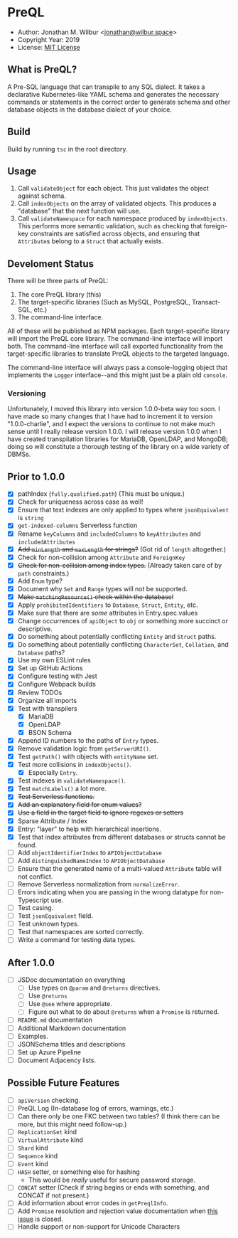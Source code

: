 # PreQL

* Author: Jonathan M. Wilbur <[jonathan@wilbur.space](mailto:jonathan@wilbur.space)>
* Copyright Year: 2019
* License: [MIT License](https://mit-license.org/)

## What is PreQL?

A Pre-SQL language that can transpile to any SQL dialect. It takes a declarative
Kubernetes-like YAML schema and generates the necessary commands or statements
in the correct order to generate schema and other database objects in the
database dialect of your choice.

## Build

Build by running `tsc` in the root directory.

## Usage

1.  Call `validateObject` for each object. This just validates the object against schema.
2.  Call `indexObjects` on the array of validated objects. This produces a
    "database" that the next function will use.
3.  Call `validateNamespace` for each namespace produced by `indexObjects`.
    This performs more semantic validation, such as checking that foreign-key
    constraints are satisfied across objects, and ensuring that `Attribute`s
    belong to a `Struct` that actually exists.

## Develoment Status

There will be three parts of PreQL:

1. The core PreQL library (this)
2. The target-specific libraries (Such as MySQL, PostgreSQL, Transact-SQL, etc.)
3. The command-line interface.

All of these will be published as NPM packages. Each target-specific library will
import the PreQL core library. The command-line interface will import both. The
command-line interface will call exported functionality from the target-specific
libraries to translate PreQL objects to the targeted language.

The command-line interface will always pass a console-logging object that
implements the `Logger` interface--and this might just be a plain old `console`.

### Versioning

Unfortunately, I moved this library into version 1.0.0-beta way too soon. I
have made so many changes that I have had to increment it to version
"1.0.0-charlie", and I expect the versions to continue to not make much sense
until I really release version 1.0.0. I will release version 1.0.0 when I have
created transpilation libraries for MariaDB, OpenLDAP, and MongoDB; doing so
will constitute a thorough testing of the library on a wide variety of DBMSs.

## Prior to 1.0.0

- [x] pathIndex (`fully.qualified.path`) (This must be unique.)
- [x] Check for uniqueness across case as well!
- [x] Ensure that text indexes are only applied to types where `jsonEquivalent` is `string`
- [x] `get-indexed-columns` Serverless function
- [x] Rename `keyColumns` and `includedColumns` to `keyAttributes` and `includedAttributes`
- [x] ~~Add `minLength` and `maxLength` for strings?~~ (Got rid of `length` altogether.)
- [x] Check for non-collision among `Attribute` and `ForeignKey`
- [x] ~~Check for non-collision among index types.~~ (Already taken care of by `path` constraints.)
- [x] Add `Enum` type?
- [x] Document why `Set` and `Range` types will not be supported.
- [x] ~~Make `matchingResource()` check within the database!~~
- [x] Apply `prohibitedIdentifiers` to `Database`, `Struct`, `Entity`, etc.
- [x] Make sure that there are _some_ attributes in Entry.spec.values
- [x] Change occurrences of `apiObject` to `obj` or something more succinct or descriptive.
- [x] Do something about potentially conflicting `Entity` and `Struct` paths.
- [x] Do something about potentially conflicting `CharacterSet`, `Collation`, and `Database` paths?
- [x] Use my own ESLint rules
- [x] Set up GitHub Actions
- [x] Configure testing with Jest
- [x] Configure Webpack builds
- [x] Review TODOs
- [x] Organize all imports
- [x] Test with transpilers
  - [x] MariaDB
  - [x] OpenLDAP
  - [x] BSON Schema
- [x] Append ID numbers to the paths of `Entry` types.
- [x] Remove validation logic from `getServerURI()`.
- [x] Test `getPath()` with objects with `entityName` set.
- [x] Test more collisions in `indexObjects()`.
  - [x] Especially `Entry`.
- [x] Test indexes in `validateNamespace()`.
- [x] Test `matchLabels()` a lot more.
- [x] ~~Test Serverless functions.~~
- [x] ~~Add an explanatory field for enum values?~~
- [x] ~~Use a field in the target field to ignore regexes or setters~~
- [x] Sparse Attribute / Index
- [x] Entry: "layer" to help with hierarchical insertions.
- [x] Test that index attributes from different databases or structs cannot be found.
- [ ] Add `objectIdentifierIndex` to `APIObjectDatabase`
- [ ] Add `distinguishedNameIndex` to `APIObjectDatabase`
- [ ] Ensure that the generated name of a multi-valued `Attribute` table will not conflict.
- [ ] Remove Serverless normalization from `normalizeError`.
- [ ] Errors indicating when you are passing in the wrong datatype for non-Typescript use.
- [ ] Test casing.
- [ ] Test `jsonEquivalent` field.
- [ ] Test unknown types.
- [ ] Test that namespaces are sorted correctly.
- [ ] Write a command for testing data types.

## After 1.0.0

- [ ] JSDoc documentation on everything
  - [ ] Use types on `@param` and `@returns` directives.
  - [ ] Use `@returns`
  - [ ] Use `@see` where appropriate.
  - [ ] Figure out what to do about `@returns` when a `Promise` is returned.
- [ ] `README.md` documentation
- [ ] Additional Markdown documentation
- [ ] Examples.
- [ ] JSONSchema titles and descriptions
- [ ] Set up Azure Pipeline
- [ ] Document Adjacency lists.

## Possible Future Features

- [ ] `apiVersion` checking.
- [ ] PreQL Log (In-database log of errors, warnings, etc.)
- [ ] Can there only be one FKC between two tables? (I think there can be more, but this might need follow-up.)
- [ ] `ReplicationSet` kind
- [ ] `VirtualAttribute` kind
- [ ] `Shard` kind
- [ ] `Sequence` kind
- [ ] `Event` kind
- [ ] `HASH` setter, or something else for hashing
  - This would be _really_ useful for secure password storage.
- [ ] `CONCAT` setter (Check if string begins or ends with something, and CONCAT if not present.)
- [ ] Add information about error codes in `getPreqlInfo`.
- [ ] Add `Promise` resolution and rejection value documentation when [this issue](https://github.com/jsdoc/jsdoc/issues/1467) is closed.
- [ ] Handle support or non-support for Unicode Characters
